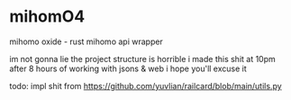 # mihomO4
mihomo oxide - rust mihomo api wrapper


im not gonna lie the project structure is horrible i made this shit at 10pm after 8 hours of working with jsons & web i hope you'll excuse it

todo: impl shit from https://github.com/yuvlian/railcard/blob/main/utils.py
